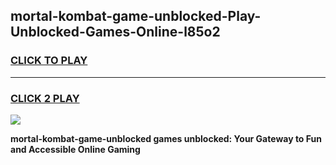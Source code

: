 
## mortal-kombat-game-unblocked-Play-Unblocked-Games-Online-l85o2
<h3>
<a href="https://premium76.site?title=mortal-kombat-game-unblocked&ref=24A">CLICK TO PLAY</a></h3>
<hr>

<h3>
<a href="https://premium76.site?title=mortal-kombat-game-unblocked&ref=24A">CLICK 2 PLAY</a>
  
</h3>

<a href="https://premium76.site?title=mortal-kombat-game-unblocked&ref=24A"><img src="https://clearcache.store/games.png"></a>


**mortal-kombat-game-unblocked games unblocked: Your Gateway to Fun and Accessible Online Gaming**
